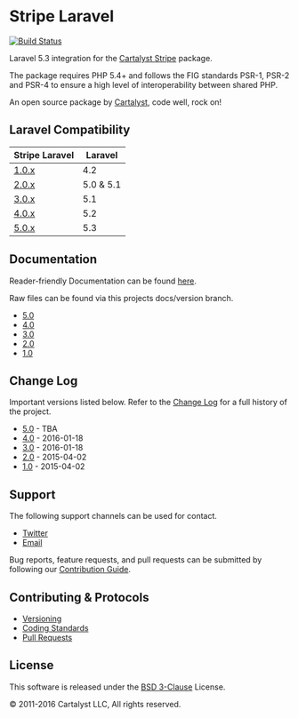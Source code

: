 # Stripe Laravel

[![Build Status](https://travis-ci.org/cartalyst/stripe-laravel.svg?branch=master)](https://travis-ci.org/cartalyst/stripe-laravel)

Laravel 5.3 integration for the [Cartalyst Stripe](https://cartalyst.com/manual/stripe/2.0) package.

The package requires PHP 5.4+ and follows the FIG standards PSR-1, PSR-2 and PSR-4 to ensure a high level of interoperability between shared PHP.

An open source package by [Cartalyst](https://cartalyst.com), code well, rock on!

## Laravel Compatibility

Stripe Laravel                                                | Laravel
------------------------------------------------------------- | ----------------
[1.0.x](https://github.com/cartalyst/stripe-laravel/tree/1.0) | 4.2
[2.0.x](https://github.com/cartalyst/stripe-laravel/tree/2.0) | 5.0 & 5.1
[3.0.x](https://github.com/cartalyst/stripe-laravel/tree/3.0) | 5.1
[4.0.x](https://github.com/cartalyst/stripe-laravel/tree/4.0) | 5.2
[5.0.x](https://github.com/cartalyst/stripe-laravel/tree/5.0) | 5.3

## Documentation

Reader-friendly Documentation can be found [here](https://cartalyst.com/manual/stripe-laravel/5.0).

Raw files can be found via this projects docs/version branch.

- [5.0](https://github.com/cartalyst/stripe-laravel/tree/docs/5.0)
- [4.0](https://github.com/cartalyst/stripe-laravel/tree/docs/4.0)
- [3.0](https://github.com/cartalyst/stripe-laravel/tree/docs/3.0)
- [2.0](https://github.com/cartalyst/stripe-laravel/tree/docs/2.0)
- [1.0](https://github.com/cartalyst/stripe-laravel/tree/docs/1.0)

## Change Log

Important versions listed below. Refer to the [Change Log](CHANGELOG.md) for a full history of the project.

- [5.0](CHANGELOG.md) - TBA
- [4.0](CHANGELOG.md) - 2016-01-18
- [3.0](CHANGELOG.md) - 2016-01-18
- [2.0](CHANGELOG.md) - 2015-04-02
- [1.0](CHANGELOG.md) - 2015-04-02

## Support

The following support channels can be used for contact.

- [Twitter](https://twitter.com/cartalyst)
- [Email](mailto:help@cartalyst.com)

Bug reports, feature requests, and pull requests can be submitted by following our [Contribution Guide](CONTRIBUTING.md).

## Contributing & Protocols

- [Versioning](CONTRIBUTING.md#versioning)
- [Coding Standards](CONTRIBUTING.md#coding-standards)
- [Pull Requests](CONTRIBUTING.md#pull-requests)

## License

This software is released under the [BSD 3-Clause](LICENSE) License.

© 2011-2016 Cartalyst LLC, All rights reserved.
